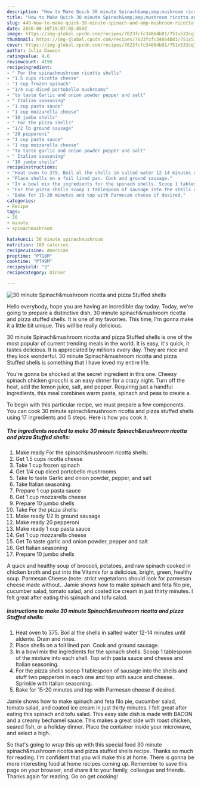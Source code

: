 ```yaml
---
description: "How to Make Quick 30 minute Spinach&amp;amp;mushroom ricotta and pizza Stuffed shells"
title: "How to Make Quick 30 minute Spinach&amp;amp;mushroom ricotta and pizza Stuffed shells"
slug: 449-how-to-make-quick-30-minute-spinach-and-amp-mushroom-ricotta-and-pizza-stuffed-shells
date: 2020-08-10T19:07:08.859Z
image: https://img-global.cpcdn.com/recipes/7623fcfc34864b81/751x532cq70/30-minute-spinachmushroom-ricotta-and-pizza-stuffed-shells-recipe-main-photo.jpg
thumbnail: https://img-global.cpcdn.com/recipes/7623fcfc34864b81/751x532cq70/30-minute-spinachmushroom-ricotta-and-pizza-stuffed-shells-recipe-main-photo.jpg
cover: https://img-global.cpcdn.com/recipes/7623fcfc34864b81/751x532cq70/30-minute-spinachmushroom-ricotta-and-pizza-stuffed-shells-recipe-main-photo.jpg
author: Julia Dawson
ratingvalue: 4.6
reviewcount: 4190
recipeingredient:
- " For the spinachmushroom ricotta shells"
- "1.5 cups ricotta cheese"
- "1 cup frozen spinach"
- "1/4 cup diced portobello mushrooms"
- "to taste Garlic and onion powder pepper and salt"
- " Italian seasoning"
- "1 cup pasta sauce"
- "1 cup mozzarella cheese"
- "10 jumbo shells"
- " For the pizza shells"
- "1/2 lb ground sausage"
- "20 pepperoni"
- "1 cup pasta sauce"
- "1 cup mozzarella cheese"
- "To taste garlic and onion powder pepper and salt"
- " Italian seasoning"
- "10 jumbo shells"
recipeinstructions:
- "Heat oven to 375. Boil al the shells in salted water 12-14 minutes until aldente. Drain and rinse."
- "Place shells on a foil lined pan. Cook and ground sausage."
- "In a bowl mix the ingredients for the spinach shells. Scoop 1 tablespoon of the mixture into each shell. Top with pasta sauce and cheese and Italian seasoning."
- "For the pizza shells scoop 1 tablespoon of sausage into the shells and stuff two pepperoni in each one and top with sauce and cheese. Sprinkle with Italian seasoning."
- "Bake for 15-20 minutes and top with Parmesan cheese if desired."
categories:
- Recipe
tags:
- 30
- minute
- spinachmushroom

katakunci: 30 minute spinachmushroom 
nutrition: 180 calories
recipecuisine: American
preptime: "PT18M"
cooktime: "PT49M"
recipeyield: "3"
recipecategory: Dinner

---
```



![30 minute Spinach&amp;mushroom ricotta and pizza Stuffed shells](https://img-global.cpcdn.com/recipes/7623fcfc34864b81/751x532cq70/30-minute-spinachmushroom-ricotta-and-pizza-stuffed-shells-recipe-main-photo.jpg)

Hello everybody, hope you are having an incredible day today. Today, we're going to prepare a distinctive dish, 30 minute spinach&amp;mushroom ricotta and pizza stuffed shells. It is one of my favorites. This time, I'm gonna make it a little bit unique. This will be really delicious.

30 minute Spinach&amp;mushroom ricotta and pizza Stuffed shells is one of the most popular of current trending meals in the world. It is easy, it's quick, it tastes delicious. It is appreciated by millions every day. They are nice and they look wonderful. 30 minute Spinach&amp;mushroom ricotta and pizza Stuffed shells is something that I have loved my entire life.

You&#39;re gonna be shocked at the secret ingredient in this one. Cheesy spinach chicken gnocchi is an easy dinner for a crazy night. Turn off the heat, add the lemon juice, salt, and pepper. Requiring just a handful ingredients, this meal combines warm pasta, spinach and peas to create a.


To begin with this particular recipe, we must prepare a few components. You can cook 30 minute spinach&amp;mushroom ricotta and pizza stuffed shells using 17 ingredients and 5 steps. Here is how you cook it.

<!--inarticleads1-->

##### The ingredients needed to make 30 minute Spinach&amp;mushroom ricotta and pizza Stuffed shells:

1. Make ready  For the spinach&amp;mushroom ricotta shells:
1. Get 1.5 cups ricotta cheese
1. Take 1 cup frozen spinach
1. Get 1/4 cup diced portobello mushrooms
1. Take to taste Garlic and onion powder, pepper, and salt
1. Take  Italian seasoning
1. Prepare 1 cup pasta sauce
1. Get 1 cup mozzarella cheese
1. Prepare 10 jumbo shells
1. Take  For the pizza shells:
1. Make ready 1/2 lb ground sausage
1. Make ready 20 pepperoni
1. Make ready 1 cup pasta sauce
1. Get 1 cup mozzarella cheese
1. Get To taste garlic and onion powder, pepper and salt
1. Get  Italian seasoning
1. Prepare 10 jumbo shells


A quick and healthy soup of broccoli, potatoes, and raw spinach cooked in chicken broth and put into the Vitamix for a delicious, bright, green, healthy soup. Parmesan Cheese (note: strict vegetarians should look for parmesan cheese made without.. Jamie shows how to make spinach and feta filo pie, cucumber salad, tomato salad, and coated ice cream in just thirty minutes. I felt great after eating this spinach and tofu salad. 

<!--inarticleads2-->

##### Instructions to make 30 minute Spinach&amp;mushroom ricotta and pizza Stuffed shells:

1. Heat oven to 375. Boil al the shells in salted water 12-14 minutes until aldente. Drain and rinse.
1. Place shells on a foil lined pan. Cook and ground sausage.
1. In a bowl mix the ingredients for the spinach shells. Scoop 1 tablespoon of the mixture into each shell. Top with pasta sauce and cheese and Italian seasoning.
1. For the pizza shells scoop 1 tablespoon of sausage into the shells and stuff two pepperoni in each one and top with sauce and cheese. Sprinkle with Italian seasoning.
1. Bake for 15-20 minutes and top with Parmesan cheese if desired.


Jamie shows how to make spinach and feta filo pie, cucumber salad, tomato salad, and coated ice cream in just thirty minutes. I felt great after eating this spinach and tofu salad. This easy side dish is made with BACON and a creamy béchamel sauce. This makes a great side with roast chicken, seared fish, or a holiday dinner. Place the container inside your microwave, and select a high. 

So that's going to wrap this up with this special food 30 minute spinach&amp;mushroom ricotta and pizza stuffed shells recipe. Thanks so much for reading. I'm confident that you will make this at home. There is gonna be more interesting food at home recipes coming up. Remember to save this page on your browser, and share it to your family, colleague and friends. Thanks again for reading. Go on get cooking!
